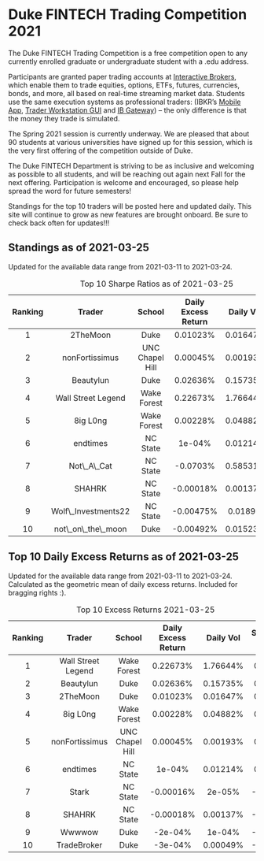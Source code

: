 
<!-- README.md is generated from README.Rmd. Please edit that file -->

# Duke FINTECH Trading Competition 2021

The Duke FINTECH Trading Competition is a free competition open to any
currently enrolled graduate or undergraduate student with a .edu
address.

Participants are granted paper trading accounts at [Interactive
Brokers](https://www.interactivebrokers.com/en/index.php?f=1338&gclid=CjwKCAjw6fCCBhBNEiwAem5SO84OkMDwq8mlx6lCjOmAmCNDUaLbhxtQuFSUlozy6iLEZtmsve2w-hoCQ9sQAvD_BwE),
which enable them to trade equities, options, ETFs, futures, currencies,
bonds, and more, all based on real-time streaming market data. Students
use the same execution systems as professional traders: (IBKR’s [Mobile
App](https://www.interactivebrokers.com/en/index.php?f=1300), [Trader
Workstation
GUI](https://www.interactivebrokers.com/en/index.php?f=16040) and [IB
Gateway](https://www.interactivebrokers.com/en/index.php?f=16457)) – the
only difference is that the money they trade is simulated.

The Spring 2021 session is currently underway. We are pleased that about
90 students at various universities have signed up for this session,
which is the very first offering of the competition outside of Duke.

The Duke FINTECH Department is striving to be as inclusive and welcoming
as possible to all students, and will be reaching out again next Fall
for the next offering. Participation is welcome and encouraged, so
please help spread the word for future semesters!

Standings for the top 10 traders will be posted here and updated daily.
This site will continue to grow as new features are brought onboard. Be
sure to check back often for updates!!!

## Standings as of 2021-03-25

Updated for the available data range from 2021-03-11 to 2021-03-24.

<table>
<caption>
Top 10 Sharpe Ratios as of 2021-03-25
</caption>
<thead>
<tr>
<th style="text-align:center;">
Ranking
</th>
<th style="text-align:center;">
Trader
</th>
<th style="text-align:center;">
School
</th>
<th style="text-align:center;">
Daily Excess Return
</th>
<th style="text-align:center;">
Daily Vol
</th>
<th style="text-align:center;">
Sharpe Ratio
</th>
</tr>
</thead>
<tbody>
<tr>
<td style="text-align:center;">
1
</td>
<td style="text-align:center;">
2TheMoon
</td>
<td style="text-align:center;">
Duke
</td>
<td style="text-align:center;">
0.01023%
</td>
<td style="text-align:center;">
0.01647%
</td>
<td style="text-align:center;">
0.621
</td>
</tr>
<tr>
<td style="text-align:center;">
2
</td>
<td style="text-align:center;">
nonFortissimus
</td>
<td style="text-align:center;">
UNC Chapel Hill
</td>
<td style="text-align:center;">
0.00045%
</td>
<td style="text-align:center;">
0.00193%
</td>
<td style="text-align:center;">
0.233
</td>
</tr>
<tr>
<td style="text-align:center;">
3
</td>
<td style="text-align:center;">
Beautylun
</td>
<td style="text-align:center;">
Duke
</td>
<td style="text-align:center;">
0.02636%
</td>
<td style="text-align:center;">
0.15735%
</td>
<td style="text-align:center;">
0.168
</td>
</tr>
<tr>
<td style="text-align:center;">
4
</td>
<td style="text-align:center;">
Wall Street Legend
</td>
<td style="text-align:center;">
Wake Forest
</td>
<td style="text-align:center;">
0.22673%
</td>
<td style="text-align:center;">
1.76644%
</td>
<td style="text-align:center;">
0.128
</td>
</tr>
<tr>
<td style="text-align:center;">
5
</td>
<td style="text-align:center;">
8ig L0ng
</td>
<td style="text-align:center;">
Wake Forest
</td>
<td style="text-align:center;">
0.00228%
</td>
<td style="text-align:center;">
0.04882%
</td>
<td style="text-align:center;">
0.047
</td>
</tr>
<tr>
<td style="text-align:center;">
6
</td>
<td style="text-align:center;">
endtimes
</td>
<td style="text-align:center;">
NC State
</td>
<td style="text-align:center;">
1e-04%
</td>
<td style="text-align:center;">
0.01214%
</td>
<td style="text-align:center;">
0.008
</td>
</tr>
<tr>
<td style="text-align:center;">
7
</td>
<td style="text-align:center;">
Not\_A\_Cat
</td>
<td style="text-align:center;">
NC State
</td>
<td style="text-align:center;">
-0.0703%
</td>
<td style="text-align:center;">
0.58531%
</td>
<td style="text-align:center;">
-0.120
</td>
</tr>
<tr>
<td style="text-align:center;">
8
</td>
<td style="text-align:center;">
SHAHRK
</td>
<td style="text-align:center;">
NC State
</td>
<td style="text-align:center;">
-0.00018%
</td>
<td style="text-align:center;">
0.00137%
</td>
<td style="text-align:center;">
-0.131
</td>
</tr>
<tr>
<td style="text-align:center;">
9
</td>
<td style="text-align:center;">
Wolf\_Investments22
</td>
<td style="text-align:center;">
NC State
</td>
<td style="text-align:center;">
-0.00475%
</td>
<td style="text-align:center;">
0.0189%
</td>
<td style="text-align:center;">
-0.251
</td>
</tr>
<tr>
<td style="text-align:center;">
10
</td>
<td style="text-align:center;">
not\_on\_the\_moon
</td>
<td style="text-align:center;">
Duke
</td>
<td style="text-align:center;">
-0.00492%
</td>
<td style="text-align:center;">
0.01523%
</td>
<td style="text-align:center;">
-0.323
</td>
</tr>
</tbody>
</table>

## Top 10 Daily Excess Returns as of 2021-03-25

Updated for the available data range from 2021-03-11 to 2021-03-24.
Calculated as the geometric mean of daily excess returns. Included for
bragging rights :).

<table>
<caption>
Top 10 Excess Returns 2021-03-25
</caption>
<thead>
<tr>
<th style="text-align:center;">
Ranking
</th>
<th style="text-align:center;">
Trader
</th>
<th style="text-align:center;">
School
</th>
<th style="text-align:center;">
Daily Excess Return
</th>
<th style="text-align:center;">
Daily Vol
</th>
<th style="text-align:center;">
Sharpe Ratio
</th>
</tr>
</thead>
<tbody>
<tr>
<td style="text-align:center;">
1
</td>
<td style="text-align:center;">
Wall Street Legend
</td>
<td style="text-align:center;">
Wake Forest
</td>
<td style="text-align:center;">
0.22673%
</td>
<td style="text-align:center;">
1.76644%
</td>
<td style="text-align:center;">
0.128
</td>
</tr>
<tr>
<td style="text-align:center;">
2
</td>
<td style="text-align:center;">
Beautylun
</td>
<td style="text-align:center;">
Duke
</td>
<td style="text-align:center;">
0.02636%
</td>
<td style="text-align:center;">
0.15735%
</td>
<td style="text-align:center;">
0.168
</td>
</tr>
<tr>
<td style="text-align:center;">
3
</td>
<td style="text-align:center;">
2TheMoon
</td>
<td style="text-align:center;">
Duke
</td>
<td style="text-align:center;">
0.01023%
</td>
<td style="text-align:center;">
0.01647%
</td>
<td style="text-align:center;">
0.621
</td>
</tr>
<tr>
<td style="text-align:center;">
4
</td>
<td style="text-align:center;">
8ig L0ng
</td>
<td style="text-align:center;">
Wake Forest
</td>
<td style="text-align:center;">
0.00228%
</td>
<td style="text-align:center;">
0.04882%
</td>
<td style="text-align:center;">
0.047
</td>
</tr>
<tr>
<td style="text-align:center;">
5
</td>
<td style="text-align:center;">
nonFortissimus
</td>
<td style="text-align:center;">
UNC Chapel Hill
</td>
<td style="text-align:center;">
0.00045%
</td>
<td style="text-align:center;">
0.00193%
</td>
<td style="text-align:center;">
0.233
</td>
</tr>
<tr>
<td style="text-align:center;">
6
</td>
<td style="text-align:center;">
endtimes
</td>
<td style="text-align:center;">
NC State
</td>
<td style="text-align:center;">
1e-04%
</td>
<td style="text-align:center;">
0.01214%
</td>
<td style="text-align:center;">
0.008
</td>
</tr>
<tr>
<td style="text-align:center;">
7
</td>
<td style="text-align:center;">
Stark
</td>
<td style="text-align:center;">
NC State
</td>
<td style="text-align:center;">
-0.00016%
</td>
<td style="text-align:center;">
2e-05%
</td>
<td style="text-align:center;">
-7.189
</td>
</tr>
<tr>
<td style="text-align:center;">
8
</td>
<td style="text-align:center;">
SHAHRK
</td>
<td style="text-align:center;">
NC State
</td>
<td style="text-align:center;">
-0.00018%
</td>
<td style="text-align:center;">
0.00137%
</td>
<td style="text-align:center;">
-0.131
</td>
</tr>
<tr>
<td style="text-align:center;">
9
</td>
<td style="text-align:center;">
Wwwwow
</td>
<td style="text-align:center;">
Duke
</td>
<td style="text-align:center;">
-2e-04%
</td>
<td style="text-align:center;">
1e-04%
</td>
<td style="text-align:center;">
-1.991
</td>
</tr>
<tr>
<td style="text-align:center;">
10
</td>
<td style="text-align:center;">
TradeBroker
</td>
<td style="text-align:center;">
Duke
</td>
<td style="text-align:center;">
-3e-04%
</td>
<td style="text-align:center;">
0.00049%
</td>
<td style="text-align:center;">
-0.608
</td>
</tr>
</tbody>
</table>
